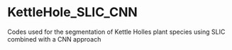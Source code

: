 # KettleHole_SLIC_CNN
Codes used for the segmentation of Kettle Holles plant species using SLIC combined with a CNN approach

